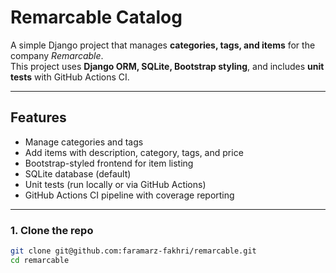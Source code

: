 # Remarcable Catalog

A simple Django project that manages **categories, tags, and items** for the company *Remarcable*.  
This project uses **Django ORM, SQLite, Bootstrap styling**, and includes **unit tests** with GitHub Actions CI.

---

## Features
- Manage categories and tags
- Add items with description, category, tags, and price
- Bootstrap-styled frontend for item listing
- SQLite database (default)
- Unit tests (run locally or via GitHub Actions)
- GitHub Actions CI pipeline with coverage reporting

---

### 1. Clone the repo
```bash
git clone git@github.com:faramarz-fakhri/remarcable.git
cd remarcable